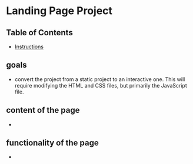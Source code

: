# Landing Page Project

## Table of Contents

* [Instructions](#instructions)

## goals

* convert the project from a static project to an interactive one. This will require modifying the HTML and CSS files, but primarily the JavaScript file.

## content of the page

* 
## functionality of the page

 * 